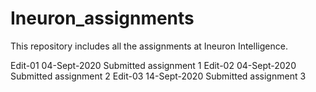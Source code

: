 # Ineuron_assignments
This repository includes all the assignments at Ineuron Intelligence.

Edit-01 04-Sept-2020 Submitted assignment 1
Edit-02 04-Sept-2020 Submitted assignment 2
Edit-03 14-Sept-2020 Submitted assignment 3
